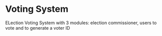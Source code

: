 # Voting System
 ELection Voting System with 3 modules: election commissioner, users to vote and to generate a voter ID
